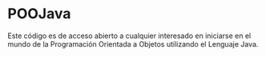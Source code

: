 # POOJava

Este código es de acceso abierto a cualquier interesado en iniciarse en el mundo de la Programación Orientada a Objetos utilizando el Lenguaje Java.
